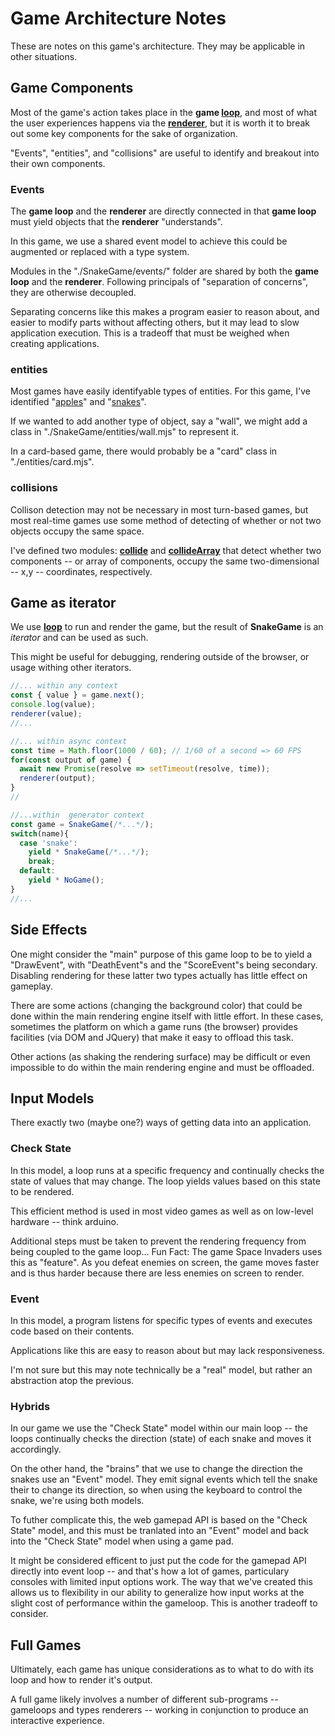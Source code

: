 # Game Architecture Notes

These are notes on this game's architecture. They may be applicable in other situations.

## Game Components

Most of the game's action takes place in the **game [loop](./SnakeGame/loop.mjs)**,
and most of what the user experiences happens via the **[renderer](./SnakeGame/rendererFactories/canvas.mjs)**,
but it is worth it to break out some key components for the sake of organization.

"Events", "entities", and "collisions" are useful to identify and breakout into their own components.

### Events

The **game loop** and the **renderer** are directly connected in that **game loop** must yield objects that the **renderer** "understands".

In this game, we use a shared event model to achieve this could be augmented or replaced with a type system.

Modules in the "./SnakeGame/events/" folder are shared by both the **game loop** and the **renderer**.  Following principals of "separation of concerns", they are otherwise decoupled.

Separating concerns like this makes a program easier to reason about, and easier to modify parts without affecting others, but it may lead to slow application execution. This is a tradeoff that must be weighed when creating applications.

### entities

Most games have easily identifyable types of entities.
For this game, I've identified "[apples](./SnakeGame/entities/apples.mjs)" 
and "[snakes](./SnakeGame/entities/snakes.mjs)".

If we wanted to add another type of object, say a "wall",
we might add a class in "./SnakeGame/entities/wall.mjs" to represent it.

In a card-based game, there would probably be a "card" class in "./entities/card.mjs".

### collisions

Collison detection may not be necessary in most turn-based games, but most real-time games use some method of detecting of whether or not two objects occupy the same space.

I've defined two modules: **[collide](./SnakeGame/collisions/collide.mjs)** and **[collideArray](./SnakeGame/collisions/collideArray.mjs)** that detect whether two components -- or array of components, occupy the same two-dimensional -- x,y -- coordinates, respectively.

## Game as iterator

We use **[loop](./createAnimationLoop.mjs)** to run and render the game,
but the result of **SnakeGame** is an *iterator* and can be used as such.

This might be useful for debugging, rendering outside of the browser,
or usage withing other iterators.

```javascript
//... within any context
const { value } = game.next();
console.log(value);
renderer(value);
//...
```

```javascript
//... within async context
const time = Math.floor(1000 / 60); // 1/60 of a second => 60 FPS
for(const output of game) {
  await new Promise(resolve => setTimeout(resolve, time));
  renderer(output);
}
// 
```

```javascript
//...within  generator context
const game = SnakeGame(/*...*/);
switch(name){
  case 'snake': 
    yield * SnakeGame(/*...*/);
    break;
  default:
    yield * NoGame();
}
//...
```

## Side Effects

One might consider the "main" purpose of this game loop to be to yield a "DrawEvent",
with "DeathEvent"s and the "ScoreEvent"s being secondary.
Disabling rendering for these latter two types actually has little effect on gameplay. 

There are some actions (changing the background color) that could be done within the main rendering engine itself with little effort. In these cases, sometimes the platform on which a game runs (the browser) provides facilities (via DOM and JQuery) that make it easy to offload this task.

Other actions (as shaking the rendering surface) may be difficult or even impossible to do within the main rendering engine and must be offloaded.

## Input Models

There exactly two (maybe one?) ways of getting data into an application.

### Check State

In this model, a loop runs at a specific frequency and continually checks the state of values that may change.
The loop yields values based on this state to be rendered.

This efficient method is used in most video games as well as on low-level hardware -- think arduino.

Additional steps must be taken to prevent the rendering frequency from being coupled to the game loop... Fun Fact: The game Space Invaders uses this as "feature". As you defeat enemies on screen, the game moves faster and is thus harder because there are less enemies on screen to render.

### Event

In this model, a program listens for specific types of events and executes code based on their contents. 

Applications like this are easy to reason about but may lack responsiveness.

I'm not sure but this may note technically be a "real" model, but rather an abstraction atop the previous.

### Hybrids

In our game we use the "Check State" model within our main loop -- the loops continually checks the direction (state) of each snake and moves it accordingly.

On the other hand, the "brains" that we use to change the direction the snakes use an "Event" model. They emit signal events which tell the snake their to change its direction, so when using the keyboard to control the snake, we're using both models.

To futher complicate this, the web gamepad API is based on the "Check State" model, and this must be tranlated into an "Event" model and back into the "Check State" model when using a game pad.

It might be considered efficent to just put the code for the gamepad API directly into event loop -- and that's how a lot of games, particulary consoles with limited input options work. The way that we've created this allows us to flexibility in our ability to generalize how input works at the slight cost of performance within the gameloop. This is another tradeoff to consider.

## Full Games

Ultimately, each game has unique considerations as to what to do with its loop and how to render it's output.

A full game likely involves a number of different sub-programs -- gameloops and types renderers -- working in conjunction to produce an interactive experience.